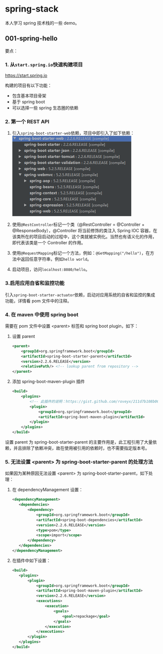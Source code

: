 # spring-stack

本人学习 spring 技术栈的一些 demo。

## 001-spring-hello

要点：

### 1. 从`start.spring.io`快速构建项目

https://start.spring.io

构建的项目有以下功能：
- 包含基本项目骨架
- 基于 spring boot
- 可以选择一些 spring 生态圈的依赖

### 2. 第一个 REST API

1. 引入`spring-boot-starter-web`依赖，项目中即引入了如下依赖：
    <br>
    ![web依赖](docs/images/001-spring-boot-starter-web.png)

2. 使用`@RestController`标记一个类（@RestController = @Controller + @ResponseBody），@Controller
将当前修饰的类注入 Spring IOC 容器，在该类所在的项目启动的过程中，这个类就被实例化。当然也有语义化的作用，
即代表该类是一个 Controller 的作用。

3. 使用`@RequestMapping`标记一个方法，例如：`@GetMapping("/hello")`，在方法中返回任意字符串，例如`hello world`。

4. 启动项目，访问`localhost:8080/hello`。

### 3.启用应用自省和监控功能

引入`spring-boot-starter-actuator`依赖，启动对应用系统的自省和监控的集成功能，详情看 pom 文件中的注释。

### 4. 在 maven 中使用 spring boot

需要在 pom 文件中设置 \<parent> 标签和 spring boot plugin，如下：

1. 设置 parent
     ```xml
     <parent>
         <groupId>org.springframework.boot</groupId>
         <artifactId>spring-boot-starter-parent</artifactId>
         <version>2.2.6.RELEASE</version>
         <relativePath/> <!-- lookup parent from repository -->
     </parent>
     ```
2. 添加 spring-boot-maven-plugin 插件
     ```xml
     <build>
         <plugins>
             <!-- 此插件的说明：https://gist.github.com/roveyx/211d7b108b06116f33dab4ee4d6f22a3 -->
             <plugin>
                 <groupId>org.springframework.boot</groupId>
                 <artifactId>spring-boot-maven-plugin</artifactId>
             </plugin>
         </plugins>
     </build>
     ```

设置 parent 为 spring-boot-starter-parent 的主要作用是，此工程引用了大量依赖，并且排除了依赖冲突，故在使用被引用的依赖时，也不需要指定版本号。

### 5. 无法设置 \<parent> 为 spring-boot-starter-parent 的处理方法

如果因为某种原因无法设置 \<parent> 为 spring-boot-starter-parent，如下处理：

1. 在 dependencyManagement 设置：
     ```xml
     <dependencyManagement>
     	<dependencies>
     		<dependency>
     			<groupId>org.springframework.boot</groupId>
     			<artifactId>spring-boot-dependencies</artifactId>
     			<version>2.2.6.RELEASE</version>
     			<type>pom</type>
     			<scope>import</scope>
     		</dependency>
     	</dependencies>
     </dependencyManagement>
     ```
2. 在插件中如下设置：
     ```xml
     <build>
     	<plugins>
     		<plugin>
     			<groupId>org.springframework.boot</groupId>
     			<artifactId>spring-boot-maven-plugin</artifactId>
     			<version>2.2.6.RELEASE</version>
     			<executions>
     				<execution>
     					<goals>
     						<goal>repackage</goal>
     					</goals>
     				</execution>
     			</executions>
     		</plugin>
     	</plugins>
     </build>
     ```

	
	
	
	
	
	
	
	
	
	
	